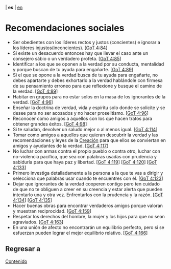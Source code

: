 | **es** | [en](../english/social-recommendations.md) 

# Recomendaciones sociales

- Ser obedientes con los líderes rectos y justos (concientes) e ignorar a los líderes injustos(inconcientes). [[GoT 4:84](./referencias.md/#GoT)]
- Si existe un desacuerdo entonces hay que llevar el caso ante un consejero sábio o un verdadero profeta. [[GoT 4:85](./referencias.md/#GoT)]
- Identificar a los que se oponen a la verdad por su conducta, mentalidad y porque buscan de tu ayuda para engañarte. [[GoT 4:89](./referencias.md/#GoT)]
- Si el que se opone a la verdad busca de tu ayuda para engañarte, no debes apartarte y debes exhortarlo a la verdad hablándole con firmesa de su pensamiento erroneo para que reflexione y busque el camino de la verdad. [[GoT 4:89](./referencias.md/#GoT)]
- Habitar en grupos para no estar solos en la masa de los ignorantes de la verdad. [[GoT 4:96](./referencias.md/#GoT)]
- Enseñar la doctrina de verdad, vida y espíritu solo donde se solicite y se desee para no ser acosados y no hacer proselitismo. [[GoT 4:96](./referencias.md/#GoT)]
- Reconocer como amigos a aquellos con los que hacen tratos para obtener grandes éxitos. [[GoT 4:98](./referencias.md/#GoT)]
- Si te saludan, devolver un saludo mejor o al menos igual. [[GoT 4:114](./referencias.md/#GoT)]
- Tomar como amigos a aquellos que quieran descubrir la verdad y las recomendaciones y leyes de la [Creación](./definiciones.md/#creacion) para que ellos se conviertan en amigos y ayudantes de la verdad. [[GoT 4:117](./referencias.md/#GoT)]
- No luchar con armas contra el propio pueblo o contra otro, luchar con no-violencia pacífica, que sea con palabras usadas con prudencia y sabiduría para que haya paz y libertad. [[GoT 4:119](./referencias.md/#GoT)] [[GoT 4:120](./referencias.md/#GoT)] [[GoT 4:133](./referencias.md/#GoT)]
- Primero investiga detalladamente a la persona a la que te vas a dirigir y selecciona que palabras usar cuando te encuentres con él. [[GoT 4:123](./referencias.md/#GoT)]
- Dejar que ignorantes de la verdad cooperen contigo pero ten cuidado de que no te obliguen a creer en su creencia y estar alerta que pueden intentarlo una y otra vez. Enfrentarlos con la prudencia y la razón. [[GoT 4:134](./referencias.md/#GoT)] [[GoT 4:135](./referencias.md/#GoT)]
- Hacer buenas obras para encontrar verdaderos amigos porque valoran y muestran reciprocidad. [[GoT 4:159](./referencias.md/#GoT)]
- Respetar los derechos del hombre, la mujer y los hijos para que no sean agraviados. [[GoT 4:163](./referencias.md/#GoT)]
- En una unión de afecto no encontrarán un equilibrio perfecto, pero si se esfuerzan pueden lograr el mejor equilibrio relativo. [[GoT 4:166](./referencias.md/#GoT)]


## Regresar a

[Contenido](./contenido.md)
